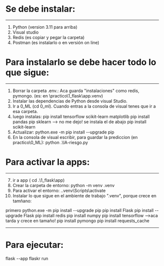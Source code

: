 
# Se debe instalar:
-----------------
1) Python  (version 3.11 para arriba)
2) Visual studio 
3) Redis   (es copiar y pegar la carpeta)
4) Postman (es instalarlo o en versión on line)

# Para instalarlo se debe hacer todo lo que sigue:
------------------------------------------------
1) Borrar la carpeta .env.: Aca guarda "instalaciones" como redis, pymongo.
   (es: en \practico\1_flask\app\.venv)
2) Instalar las dependencias de Python desde visual Studio.
3) Ir a 0_ML  (cd 0_ml). Cuando entras a la consola de visual tenes que ir a esa carpeta.
4) luego instalas:
   pip install tensorflow scikit-learn matplotlib
   pip install pandas
   pip  sklearn --> no me dejo! se instala el de abajo
   pip install scikit-learn
5) Actualizar: 
   python.exe -m pip install --upgrade pip
6) En la consola de visual escribir, para guardar la prediccion (en practico\0_ML): 
   python .\IA-riesgo.py

#  Para activar la apps:
-------------------------
7) ir a app ( cd .\1_flask\app)
8) Crear la carpeta de entorno:
   python -m venv .venv
9) Para activar el entorno:
    .\.venv\Scripts\activate    
10) Instalar lo que sigue en el ambiente de trabajo ".venv", porque crece en tamñano:

primero python.exe -m pip install --upgrade pip
pip install Flask
pip install --upgrade Flask
pip install redis
pip install numpy 
pip install tensorflow -->aca tarda y crece en tamaño!
pip install pymongo
pip install requests_cache

-------------------------------------------
# Para ejecutar: 
flask --app flaskr run

